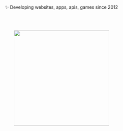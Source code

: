 ###

<div align="center"><p>✨ Developing websites, apps, apis, games since 2012</p></div>

###

<br clear="both">

###

<div align="center">
  <img height="300" src="https://media.giphy.com/media/v1.Y2lkPTc5MGI3NjExYjFzdXZnNjk3MHExYnJxa2phd2M2dmxvNHVwdDE4bGw3Zm9pejB1ZiZlcD12MV9pbnRlcm5hbF9naWZfYnlfaWQmY3Q9Zw/KX5nwoDX97AtPvKBF6/giphy.gif"  />
</div>

###
